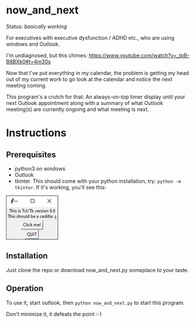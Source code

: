 # now_and_next

Status: *basically working*

For executives with executive dysfunction / ADHD etc., who are using windows and Outlook.

I'm undiagnosed, but this chimes: https://www.youtube.com/watch?v=_tpB-B8BXk0#t=4m30s

Now that I've put everything in my calendar, the problem is getting my head out of my current work to go look at the calendar and notice the next meeting coming.

This program's a crutch for that: An always-on-top timer display until your next Outlook appointment along with a summary of what Outlook meeting(s) are currently ongoing and what meeting is next.

# Instructions

## Prerequisites

* python3 on windows
* Outlook
* tkinter. This should come with your python installation, try: `python -m tkinter`.  If it's working, you'll see this:

![a dialog from tkinter giving the version](doc/img/tkinter.jpg)

## Installation

Just clone the repo or download now_and_next.py someplace to your taste.
## Operation

To use it, start outlook, then `python now_and_next.py` to start this program.  

Don't minimize it, it defeats the point :-)
